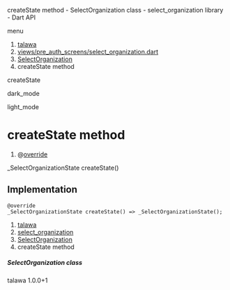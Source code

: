 




createState method - SelectOrganization class - select\_organization library - Dart API







menu

1. [talawa](../../index.html)
2. [views/pre\_auth\_screens/select\_organization.dart](../../file-___home_harshil_Desktop_open-source_palisadoes_talawa_lib_views_pre_auth_screens_select_organization/)
3. [SelectOrganization](../../file-___home_harshil_Desktop_open-source_palisadoes_talawa_lib_views_pre_auth_screens_select_organization/SelectOrganization-class.html)
4. createState method

createState


dark\_mode

light\_mode




# createState method


1. @[override](https://api.flutter.dev/flutter/dart-core/override-constant.html)

\_SelectOrganizationState
createState()

## Implementation

```
@override
_SelectOrganizationState createState() => _SelectOrganizationState();
```

 


1. [talawa](../../index.html)
2. [select\_organization](../../file-___home_harshil_Desktop_open-source_palisadoes_talawa_lib_views_pre_auth_screens_select_organization/)
3. [SelectOrganization](../../file-___home_harshil_Desktop_open-source_palisadoes_talawa_lib_views_pre_auth_screens_select_organization/SelectOrganization-class.html)
4. createState method

##### SelectOrganization class





talawa
1.0.0+1






